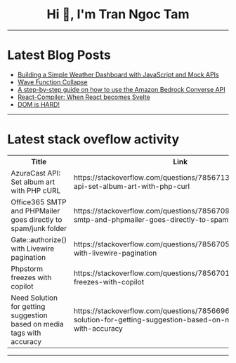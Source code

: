 <h1 align="center">Hi 👋, I'm Tran Ngoc Tam</h1>

---

# Latest Blog Posts 
<!-- BLOG-POST-LIST:START -->
- [Building a Simple Weather Dashboard with JavaScript and Mock APIs](https://dev.to/rharshit82/building-a-simple-weather-dashboard-with-javascript-and-mock-apis-2k7i)
- [Wave Function Collapse](https://dev.to/excaliburjs/wave-function-collapse-d3c)
- [A step-by-step guide on how to use the Amazon Bedrock Converse API](https://dev.to/aws-builders/a-step-by-step-guide-on-how-to-use-the-amazon-bedrock-converse-api-2mnl)
- [React-Compiler: When React becomes Svelte](https://dev.to/artiumws/react-compiler-when-react-becomes-svelte-5969)
- [DOM is HARD!](https://dev.to/imabhinavdev/dom-is-hard-1c4c)
<!-- BLOG-POST-LIST:END -->

---

# Latest stack oveflow activity
<table>
  <tr><th>Title</th><th>Link</th></tr>
  <!-- STACKOVERFLOW:START --><tr><td>AzuraCast API: Set album art with PHP cURL</td><td>https://stackoverflow.com/questions/78567133/azuracast-api-set-album-art-with-php-curl</td></tr><tr><td>Office365 SMTP and PHPMailer goes directly to spam/junk folder</td><td>https://stackoverflow.com/questions/78567094/office365-smtp-and-phpmailer-goes-directly-to-spam-junk-folder</td></tr><tr><td>Gate::authorize&lpar;&rpar; with Livewire pagination</td><td>https://stackoverflow.com/questions/78567057/gateauthorize-with-livewire-pagination</td></tr><tr><td>Phpstorm freezes with copilot</td><td>https://stackoverflow.com/questions/78567018/phpstorm-freezes-with-copilot</td></tr><tr><td>Need Solution for getting suggestion based on media tags with accuracy</td><td>https://stackoverflow.com/questions/78566965/need-solution-for-getting-suggestion-based-on-media-tags-with-accuracy</td></tr><!-- STACKOVERFLOW:END -->
</table>

---


